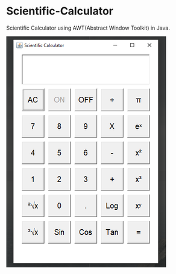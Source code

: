 # Scientific-Calculator
Scientific Calculator using AWT(Abstract Window Toolkit) in Java.


![](readme.png)
